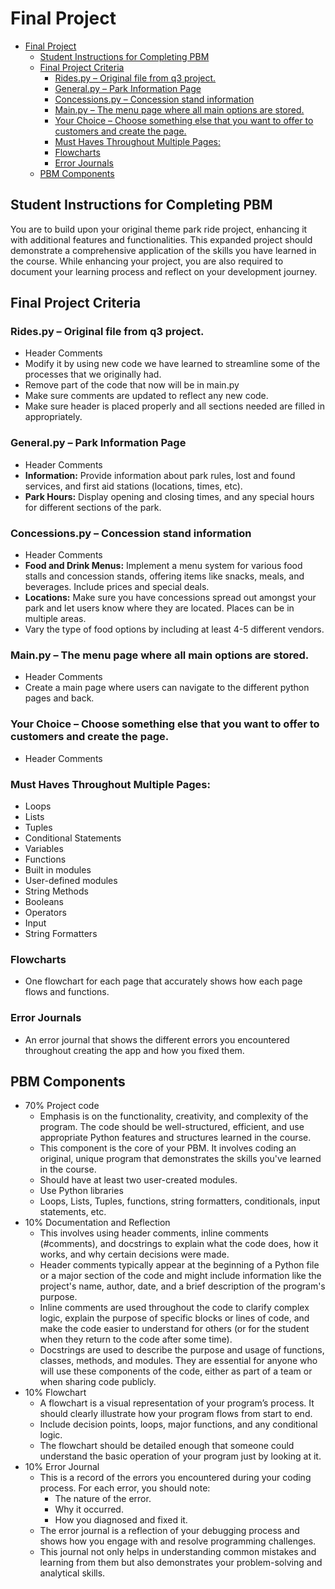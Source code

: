 # Final Project

- [Final Project](#final-project)
  - [Student Instructions for Completing PBM](#student-instructions-for-completing-pbm)
  - [Final Project Criteria](#final-project-criteria)
    - [Rides.py – Original file from q3 project.](#ridespy--original-file-from-q3-project)
    - [General.py – Park Information Page](#generalpy--park-information-page)
    - [Concessions.py – Concession stand information](#concessionspy--concession-stand-information)
    - [Main.py – The menu page where all main options are stored.](#mainpy--the-menu-page-where-all-main-options-are-stored)
    - [Your Choice – Choose something else that you want to offer to customers and create the page.](#your-choice--choose-something-else-that-you-want-to-offer-to-customers-and-create-the-page)
    - [Must Haves Throughout Multiple Pages:](#must-haves-throughout-multiple-pages)
    - [Flowcharts](#flowcharts)
    - [Error Journals](#error-journals)
  - [PBM Components](#pbm-components)

## Student Instructions for Completing PBM

You are to build upon your original theme park ride project, enhancing it with additional features and functionalities. This expanded project should demonstrate a comprehensive application of the skills you have learned in the course. While enhancing your project, you are also required to document your learning process and reflect on your development journey.

## Final Project Criteria

### Rides.py – Original file from q3 project. 

- Header Comments
- Modify it by using new code we have learned to streamline some of the processes that we originally had.
- Remove part of the code that now will be in main.py
- Make sure comments are updated to reflect any new code.
- Make sure header is placed properly and all sections needed are filled in appropriately.

### General.py – Park Information Page

- Header Comments
- **Information:** Provide information about park rules, lost and found services, and first aid stations (locations, times, etc).
- **Park Hours:** Display opening and closing times, and any special hours for different sections of the park.

### Concessions.py – Concession stand information

- Header Comments
- **Food and Drink Menus:** Implement a menu system for various food stalls and concession stands, offering items like snacks, meals, and beverages. Include prices and special deals.
- **Locations:** Make sure you have concessions spread out amongst your park and let users know where they are located.  Places can be in multiple areas.
- Vary the type of food options by including at least 4-5 different vendors.

### Main.py – The menu page where all main options are stored.

- Header Comments
- Create a main page where users can navigate to the different python pages and back.

### Your Choice – Choose something else that you want to offer to customers and create the page.

- Header Comments

###  Must Haves Throughout Multiple Pages:

- Loops
- Lists
- Tuples
- Conditional Statements
- Variables
- Functions
- Built in modules
- User-defined modules  
- String Methods
- Booleans
- Operators
- Input
- String Formatters

### Flowcharts

- One flowchart for each page that accurately shows how each page flows and functions.

### Error Journals

- An error journal that shows the different errors you encountered throughout creating the app and how you fixed them.

## PBM Components

- 70% Project code
  - Emphasis is on the functionality, creativity, and complexity of the program. The code should be well-structured, efficient, and use appropriate Python features and structures learned in the course.
  - This component is the core of your PBM. It involves coding an original, unique program that demonstrates the skills you've learned in the course.
  - Should have at least two user-created modules.
  - Use Python libraries
  - Loops, Lists, Tuples, functions, string formatters, conditionals, input statements, etc.
- 10% Documentation and Reflection
  - This involves using header comments, inline comments (#comments), and docstrings to explain what the code does, how it works, and why certain decisions were made.
  - Header comments typically appear at the beginning of a Python file or a major section of the code and might include information like the project's name, author, date, and a brief description of the program's purpose.
  - Inline comments are used throughout the code to clarify complex logic, explain the purpose of specific blocks or lines of code, and make the code easier to understand for others (or for the student when they return to the code after some time).
  - Docstrings are used to describe the purpose and usage of functions, classes, methods, and modules. They are essential for anyone who will use these components of the code, either as part of a team or when sharing code publicly.
- 10% Flowchart
  - A flowchart is a visual representation of your program’s process. It should clearly illustrate how your program flows from start to end.
  - Include decision points, loops, major functions, and any conditional logic.
  - The flowchart should be detailed enough that someone could understand the basic operation of your program just by looking at it.
- 10% Error Journal
  - This is a record of the errors you encountered during your coding process. For each error, you should note:
    - The nature of the error.
    - Why it occurred.
    - How you diagnosed and fixed it.
  - The error journal is a reflection of your debugging process and shows how you engage with and resolve programming challenges.
  - This journal not only helps in understanding common mistakes and learning from them but also demonstrates your problem-solving and analytical skills.
  